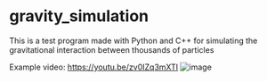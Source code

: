 # gravity_simulation
This is a test program made with Python and C++ for simulating the gravitational interaction between thousands of particles

Example video: https://youtu.be/zv0IZq3mXTI
![image](https://github.com/AndreyMylnykov/gravity_simulation/assets/116729572/bbac8bb4-61dc-4068-ac63-33e3025fb48c)
